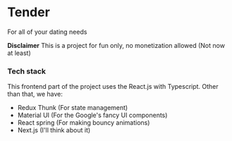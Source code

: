 # Tender

For all of your dating needs

**Disclaimer** This is a project for fun only, no monetization allowed (Not now at least)

### Tech stack

This frontend part of the project uses the React.js with Typescript. Other than that, we have:

- Redux Thunk (For state management)
- Material UI (For the Google's fancy UI components)
- React spring (For making bouncy animations)
- Next.js (I'll think about it)
